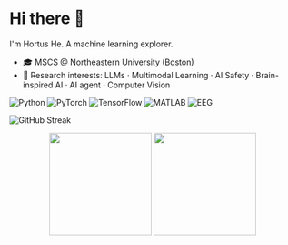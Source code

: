 

<!--
**hortus-neu/hortus-neu** is a ✨ _special_ ✨ repository because its `README.md` (this file) appears on your GitHub profile.

Here are some ideas to get you started:

- 🔭 I’m currently working on ...
- 🌱 I’m currently learning ...
- 👯 I’m looking to collaborate on ...
- 🤔 I’m looking for help with ...
- 💬 Ask me about ...
- 📫 How to reach me: ...
- 😄 Pronouns: ...
- ⚡ Fun fact: ...
-->
# Hi there 👋 
I'm Hortus He. A machine learning explorer. 
- 🎓 MSCS @ Northeastern University (Boston)  
- 🔬 Research interests: LLMs · Multimodal Learning · AI Safety · Brain-inspired AI · AI agent · Computer Vision  

![Python](https://img.shields.io/badge/Python-3776AB?style=flat&logo=python&logoColor=white)
![PyTorch](https://img.shields.io/badge/PyTorch-EE4C2C?style=flat&logo=pytorch&logoColor=white)
![TensorFlow](https://img.shields.io/badge/TensorFlow-FF6F00?style=flat&logo=tensorflow&logoColor=white)
![MATLAB](https://img.shields.io/badge/MATLAB-0076A8?style=flat&logo=mathworks&logoColor=white)
![EEG](https://img.shields.io/badge/EEG-SignalProcessing-blue?style=flat)

![GitHub Streak](https://streak-stats.demolab.com?user=hortus-neu&theme=dracula&hide_border=true&mode=weekly)



<div align="center">

  <img src="https://github-readme-stats-omega-one-40.vercel.app/api?username=hortus-neu&show_icons=true&count_private=true&include_all_commits=true&rank_icon=percentile&theme=dracula&cache_seconds=86400" height="180em" />
  
  <img src="https://github-readme-stats-omega-one-40.vercel.app/api/top-langs/?username=hortus-neu&layout=compact&hide=Jupyter%20Notebook,Matlab&theme=dracula&cache_seconds=86400" height="180em" />

</div>

